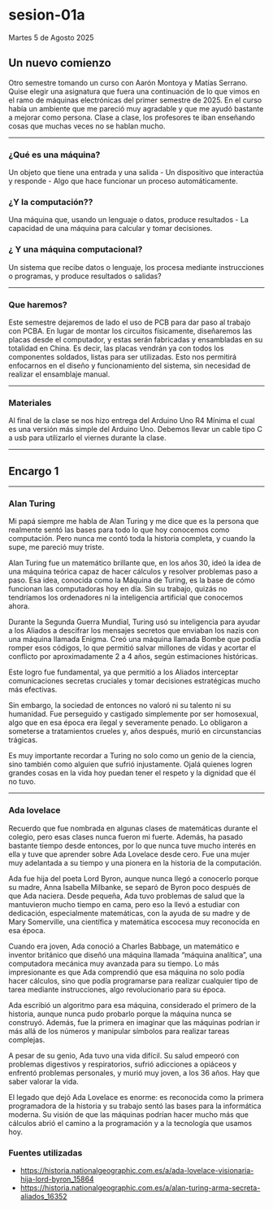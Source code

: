 # sesion-01a
Martes 5 de Agosto 2025

## Un nuevo comienzo

Otro semestre tomando un curso con Aarón Montoya y Matías Serrano. Quise elegir una asignatura que fuera una continuación de lo que vimos en el ramo de máquinas electrónicas del primer semestre de 2025. En el curso había un ambiente que me pareció muy agradable y que me ayudó bastante a mejorar como persona. Clase a clase, los profesores te iban enseñando cosas que muchas veces no se hablan mucho.

***
### ¿Qué es una máquina?

Un objeto que tiene una entrada y una salida - Un dispositivo que interactúa y responde - Algo que hace funcionar un proceso automáticamente.

### ¿Y la computación?? 

Una máquina que, usando un lenguaje o datos, produce resultados - La capacidad de una máquina para calcular y tomar decisiones.

### ¿ Y una máquina computacional?

Un sistema que recibe datos o lenguaje, los procesa mediante instrucciones o programas, y produce resultados o salidas?

***
### Que haremos?

Este semestre dejaremos de lado el uso de PCB para dar paso al trabajo con PCBA. En lugar de montar los circuitos físicamente, diseñaremos las placas desde el computador, y estas serán fabricadas y ensambladas en su totalidad en China. Es decir, las placas vendrán ya con todos los componentes soldados, listas para ser utilizadas. Esto nos permitirá enfocarnos en el diseño y funcionamiento del sistema, sin necesidad de realizar el ensamblaje manual. 

***

### Materiales

Al final de la clase se nos hizo entrega del Arduino Uno R4 Mínima el cual es una versión más simple del Arduino Uno. Debemos llevar un cable tipo C a usb para utilizarlo el viernes durante la clase. 

***

## Encargo 1

***

### Alan Turing 

Mi papá siempre me habla de Alan Turing y me dice que es la persona que realmente sentó las bases para todo lo que hoy conocemos como computación. Pero nunca me contó toda la historia completa, y cuando la supe, me pareció muy triste.

Alan Turing fue un matemático brillante que, en los años 30, ideó la idea de una máquina teórica capaz de hacer cálculos y resolver problemas paso a paso. Esa idea, conocida como la Máquina de Turing, es la base de cómo funcionan las computadoras hoy en día. Sin su trabajo, quizás no tendríamos los ordenadores ni la inteligencia artificial que conocemos ahora.

Durante la Segunda Guerra Mundial, Turing usó su inteligencia para ayudar a los Aliados a descifrar los mensajes secretos que enviaban los nazis con una máquina llamada Enigma. Creó una máquina llamada Bombe que podía romper esos códigos, lo que permitió salvar millones de vidas y acortar el conflicto por aproximadamente 2 a 4 años, según estimaciones históricas.

Este logro fue fundamental, ya que permitió a los Aliados interceptar comunicaciones secretas cruciales y tomar decisiones estratégicas mucho más efectivas.

Sin embargo, la sociedad de entonces no valoró ni su talento ni su humanidad. Fue perseguido y castigado simplemente por ser homosexual, algo que en esa época era ilegal y severamente penado. Lo obligaron a someterse a tratamientos crueles y, años después, murió en circunstancias trágicas.

Es muy importante recordar a Turing no solo como un genio de la ciencia, sino también como alguien que sufrió injustamente. Ojalá quienes logren grandes cosas en la vida hoy puedan tener el respeto y la dignidad que él no tuvo.

***

### Ada lovelace 

Recuerdo que fue nombrada en algunas clases de matemáticas durante el colegio, pero esas clases nunca fueron mi fuerte. Además, ha pasado bastante tiempo desde entonces, por lo que nunca tuve mucho interés en ella y tuve que aprender sobre Ada Lovelace desde cero. Fue una mujer muy adelantada a su tiempo y una pionera en la historia de la computación.

Ada fue hija del poeta Lord Byron, aunque nunca llegó a conocerlo porque su madre, Anna Isabella Milbanke, se separó de Byron poco después de que Ada naciera. Desde pequeña, Ada tuvo problemas de salud que la mantuvieron mucho tiempo en cama, pero eso la llevó a estudiar con dedicación, especialmente matemáticas, con la ayuda de su madre y de Mary Somerville, una científica y matemática escocesa muy reconocida en esa época.

Cuando era joven, Ada conoció a Charles Babbage, un matemático e inventor británico que diseñó una máquina llamada “máquina analítica”, una computadora mecánica muy avanzada para su tiempo. Lo más impresionante es que Ada comprendió que esa máquina no solo podía hacer cálculos, sino que podía programarse para realizar cualquier tipo de tarea mediante instrucciones, algo revolucionario para su época.

Ada escribió un algoritmo para esa máquina, considerado el primero de la historia, aunque nunca pudo probarlo porque la máquina nunca se construyó. Además, fue la primera en imaginar que las máquinas podrían ir más allá de los números y manipular símbolos para realizar tareas complejas.

A pesar de su genio, Ada tuvo una vida difícil. Su salud empeoró con problemas digestivos y respiratorios, sufrió adicciones a opiáceos y enfrentó problemas personales, y murió muy joven, a los 36 años. Hay que saber valorar la vida.

El legado que dejó Ada Lovelace es enorme: es reconocida como la primera programadora de la historia y su trabajo sentó las bases para la informática moderna. Su visión de que las máquinas podrían hacer mucho más que cálculos abrió el camino a la programación y a la tecnología que usamos hoy.


### Fuentes utilizadas 
* <https://historia.nationalgeographic.com.es/a/ada-lovelace-visionaria-hija-lord-byron_15864>
* <https://historia.nationalgeographic.com.es/a/alan-turing-arma-secreta-aliados_16352>

